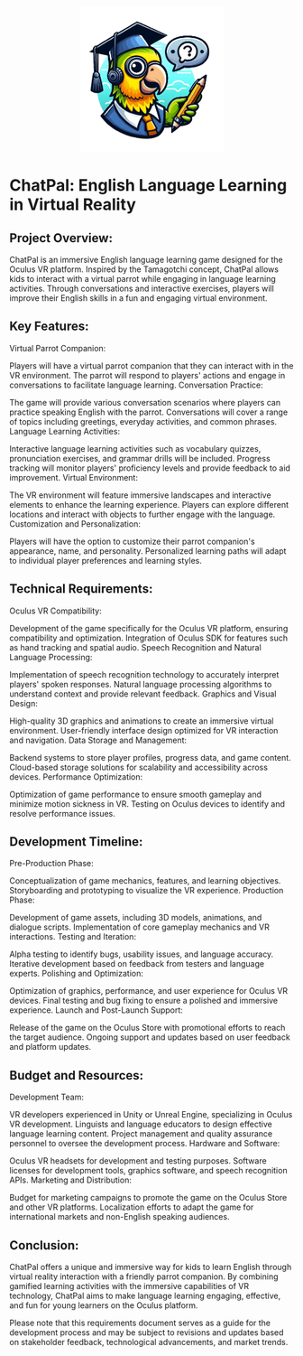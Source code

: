 <div align="center">
<kbd>
<img src="./chatpal.png" width="256px"> 
</kbd>
</div>

# ChatPal: English Language Learning in Virtual Reality

## Project Overview:
ChatPal is an immersive English language learning game designed for the Oculus VR platform. Inspired by the Tamagotchi concept, ChatPal allows kids to interact with a virtual parrot while engaging in language learning activities. Through conversations and interactive exercises, players will improve their English skills in a fun and engaging virtual environment.

## Key Features:

Virtual Parrot Companion:

Players will have a virtual parrot companion that they can interact with in the VR environment.
The parrot will respond to players' actions and engage in conversations to facilitate language learning.
Conversation Practice:

The game will provide various conversation scenarios where players can practice speaking English with the parrot.
Conversations will cover a range of topics including greetings, everyday activities, and common phrases.
Language Learning Activities:

Interactive language learning activities such as vocabulary quizzes, pronunciation exercises, and grammar drills will be included.
Progress tracking will monitor players' proficiency levels and provide feedback to aid improvement.
Virtual Environment:

The VR environment will feature immersive landscapes and interactive elements to enhance the learning experience.
Players can explore different locations and interact with objects to further engage with the language.
Customization and Personalization:

Players will have the option to customize their parrot companion's appearance, name, and personality.
Personalized learning paths will adapt to individual player preferences and learning styles.

## Technical Requirements:

Oculus VR Compatibility:

Development of the game specifically for the Oculus VR platform, ensuring compatibility and optimization.
Integration of Oculus SDK for features such as hand tracking and spatial audio.
Speech Recognition and Natural Language Processing:

Implementation of speech recognition technology to accurately interpret players' spoken responses.
Natural language processing algorithms to understand context and provide relevant feedback.
Graphics and Visual Design:

High-quality 3D graphics and animations to create an immersive virtual environment.
User-friendly interface design optimized for VR interaction and navigation.
Data Storage and Management:

Backend systems to store player profiles, progress data, and game content.
Cloud-based storage solutions for scalability and accessibility across devices.
Performance Optimization:

Optimization of game performance to ensure smooth gameplay and minimize motion sickness in VR.
Testing on Oculus devices to identify and resolve performance issues.

## Development Timeline:

Pre-Production Phase:

Conceptualization of game mechanics, features, and learning objectives.
Storyboarding and prototyping to visualize the VR experience.
Production Phase:

Development of game assets, including 3D models, animations, and dialogue scripts.
Implementation of core gameplay mechanics and VR interactions.
Testing and Iteration:

Alpha testing to identify bugs, usability issues, and language accuracy.
Iterative development based on feedback from testers and language experts.
Polishing and Optimization:

Optimization of graphics, performance, and user experience for Oculus VR devices.
Final testing and bug fixing to ensure a polished and immersive experience.
Launch and Post-Launch Support:

Release of the game on the Oculus Store with promotional efforts to reach the target audience.
Ongoing support and updates based on user feedback and platform updates.

## Budget and Resources:

Development Team:

VR developers experienced in Unity or Unreal Engine, specializing in Oculus VR development.
Linguists and language educators to design effective language learning content.
Project management and quality assurance personnel to oversee the development process.
Hardware and Software:

Oculus VR headsets for development and testing purposes.
Software licenses for development tools, graphics software, and speech recognition APIs.
Marketing and Distribution:

Budget for marketing campaigns to promote the game on the Oculus Store and other VR platforms.
Localization efforts to adapt the game for international markets and non-English speaking audiences.

## Conclusion:
ChatPal offers a unique and immersive way for kids to learn English through virtual reality interaction with a friendly parrot companion. By combining gamified learning activities with the immersive capabilities of VR technology, ChatPal aims to make language learning engaging, effective, and fun for young learners on the Oculus platform.

Please note that this requirements document serves as a guide for the development process and may be subject to revisions and updates based on stakeholder feedback, technological advancements, and market trends.
